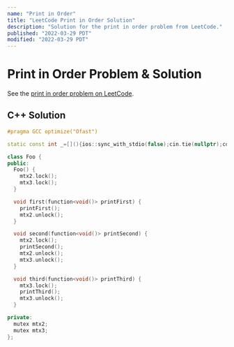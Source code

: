 ```yaml
---
name: "Print in Order"
title: "LeetCode Print in Order Solution"
description: "Solution for the print in order problem from LeetCode."
published: "2022-03-29 PDT"
modified: "2022-03-29 PDT"
---
```


# Print in Order Problem & Solution

See the [print in order problem on LeetCode](https://leetcode.com/problems/print-in-order).

## C++ Solution

```cpp
#pragma GCC optimize("Ofast")

static const int _=[](){ios::sync_with_stdio(false);cin.tie(nullptr);cout.tie(nullptr);return 0;}();

class Foo {
public:
  Foo() {
    mtx2.lock();
    mtx3.lock();
  }

  void first(function<void()> printFirst) {
    printFirst();
    mtx2.unlock();
  }

  void second(function<void()> printSecond) {
    mtx2.lock();
    printSecond();
    mtx2.unlock();
    mtx3.unlock();
  }

  void third(function<void()> printThird) {
    mtx3.lock();
    printThird();
    mtx3.unlock();
  }

private:
  mutex mtx2;
  mutex mtx3;
};
```
